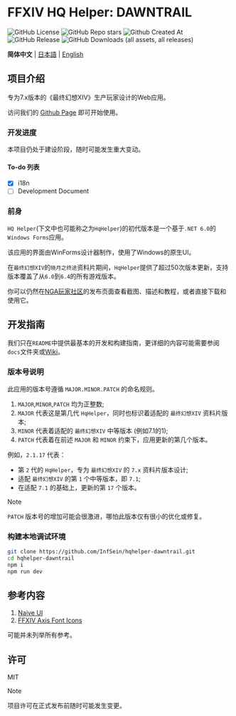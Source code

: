 # FFXIV HQ Helper: DAWNTRAIL

![GitHub License](https://img.shields.io/github/license/InfSein/hqhelper-dawntrail?style=flat&logo=github) ![GitHub Repo stars](https://img.shields.io/github/stars/InfSein/hqhelper-dawntrail?style=flat&logo=github) ![Github Created At](https://img.shields.io/github/created-at/InfSein/hqhelper-dawntrail?style=flat&logo=github) <br>
![GitHub Release](https://img.shields.io/github/v/release/InfSein/hqhelper-dawntrail?style=flat&logo=github) ![GitHub Downloads (all assets, all releases)](https://img.shields.io/github/downloads/InfSein/hqhelper-dawntrail/total?style=flat&logo=github)

**简体中文** | [日本語](https://github.com/InfSein/hqhelper-dawntrail/blob/master/README-JA.md) | [English](https://github.com/InfSein/hqhelper-dawntrail/blob/master/README-EN.md)


## 项目介绍

专为7.x版本的《最终幻想XIV》生产玩家设计的Web应用。

访问我们的 [Github Page](https://infsein.github.io/hqhelper-dawntrail/) 即可开始使用。

### 开发进度

本项目仍处于建设阶段，随时可能发生重大变动。

#### To-do 列表

- [x] i18n
- [ ] Development Document

### 前身

`HQ Helper`(下文中也可能称之为`HqHelper`)的初代版本是一个基于`.NET 6.0`的`Windows Forms`应用。

该应用的界面由WinForms设计器制作，使用了Windows的原生UI。

在`最终幻想XIV`的`晓月之终途`资料片期间，`HqHelper`提供了超过50次版本更新，支持版本覆盖了从`6.0`到`6.4`的所有游戏版本。

你可以仍然在[NGA玩家社区](https://bbs.nga.cn/read.php?tid=31596099)的发布页面查看截图、描述和教程，或者直接下载和使用它。

## 开发指南

我们只在`README`中提供最基本的开发和构建指南，更详细的内容可能需要参阅`docs`文件夹或[Wiki](https://github.com/InfSein/hqhelper-dawntrail/wiki)。

### 版本号说明

此应用的版本号遵循 `MAJOR.MINOR.PATCH` 的命名规则。

1. `MAJOR`,`MINOR`,`PATCH` 均为正整数;
2. `MAJOR` 代表这是第几代 `HqHelper`，同时也标识着适配的 `最终幻想XIV` 资料片版本;
3. `MINOR` 代表着适配的 `最终幻想XIV` 中等版本 (例如7.1的1);
4. `PATCH` 代表着在前述 `MAJOR` 和 `MINOR` 约束下，应用更新的第几个版本。

例如，`2.1.17` 代表：

- 第 `2` 代的 `HqHelper`，专为 `最终幻想XIV` 的 `7.x` 资料片版本设计;
- 适配 `最终幻想XIV` 的第 `1` 个中等版本，即 `7.1`;
- 在适配 `7.1` 的基础上，更新的第 `17` 个版本。

> [!NOTE]
> `PATCH` 版本号的增加可能会很激进，哪怕此版本仅有很小的优化或修复。

### 构建本地调试环境

```sh
git clone https://github.com/InfSein/hqhelper-dawntrail.git
cd hqhelper-dawntrail
npm i
npm run dev
```

## 参考内容

1. [Naive UI](https://github.com/tusen-ai/naive-ui)
2. [FFXIV Axis Font Icons](https://github.com/thewakingsands/ffxiv-axis-font-icons)

可能并未列举所有参考。

## 许可

MIT

> [!NOTE]
> 项目许可在正式发布前随时可能发生变更。